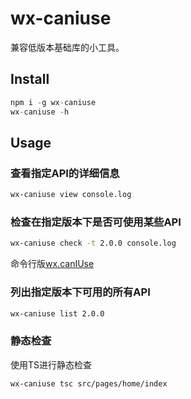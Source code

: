 # wx-caniuse
兼容低版本基础库的小工具。

## Install

```js
npm i -g wx-caniuse
wx-caniuse -h

```

## Usage

### 查看指定API的详细信息
```bash
wx-caniuse view console.log

```

### 检查在指定版本下是否可使用某些API
```bash
wx-caniuse check -t 2.0.0 console.log

```

命令行版[wx.canIUse](https://developers.weixin.qq.com/miniprogram/dev/api/base/wx.canIUse.html)

### 列出指定版本下可用的所有API
```bash
wx-caniuse list 2.0.0

```

### 静态检查
使用TS进行静态检查

```bash
wx-caniuse tsc src/pages/home/index

```

